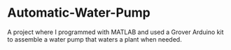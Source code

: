# Automatic-Water-Pump
A project where I programmed with MATLAB and used a Grover Arduino kit to assemble a water pump that waters a plant when needed.
